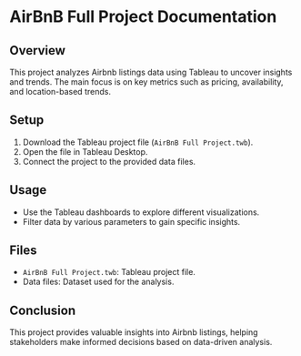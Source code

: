 # AirBnB Full Project Documentation

## Overview
This project analyzes Airbnb listings data using Tableau to uncover insights and trends. The main focus is on key metrics such as pricing, availability, and location-based trends.

## Setup
1. Download the Tableau project file (`AirBnB Full Project.twb`).
2. Open the file in Tableau Desktop.
3. Connect the project to the provided data files.

## Usage
- Use the Tableau dashboards to explore different visualizations.
- Filter data by various parameters to gain specific insights.

## Files
- `AirBnB Full Project.twb`: Tableau project file.
- Data files: Dataset used for the analysis.

## Conclusion
This project provides valuable insights into Airbnb listings, helping stakeholders make informed decisions based on data-driven analysis.
